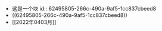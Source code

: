 - 这是一个块
  id:: 62495805-266c-490a-9af5-1cc837cbeed8
- ((62495805-266c-490a-9af5-1cc837cbeed8))
- [[2022年0403月]]